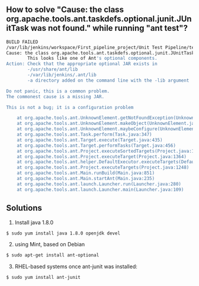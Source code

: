 ## How to solve "Cause: the class org.apache.tools.ant.taskdefs.optional.junit.JUnitTask was not found." while running "ant test"?
```sh
BUILD FAILED
/var/lib/jenkins/workspace/First_pipeline_project/Unit Test Pipeline/test.xml:31: Problem: failed to create task or type junit
Cause: the class org.apache.tools.ant.taskdefs.optional.junit.JUnitTask was not found.
        This looks like one of Ant's optional components.
Action: Check that the appropriate optional JAR exists in
        -/usr/share/ant/lib
        -/var/lib/jenkins/.ant/lib
        -a directory added on the command line with the -lib argument

Do not panic, this is a common problem.
The commonest cause is a missing JAR.

This is not a bug; it is a configuration problem

	at org.apache.tools.ant.UnknownElement.getNotFoundException(UnknownElement.java:499)
	at org.apache.tools.ant.UnknownElement.makeObject(UnknownElement.java:431)
	at org.apache.tools.ant.UnknownElement.maybeConfigure(UnknownElement.java:163)
	at org.apache.tools.ant.Task.perform(Task.java:347)
	at org.apache.tools.ant.Target.execute(Target.java:435)
	at org.apache.tools.ant.Target.performTasks(Target.java:456)
	at org.apache.tools.ant.Project.executeSortedTargets(Project.java:1393)
	at org.apache.tools.ant.Project.executeTarget(Project.java:1364)
	at org.apache.tools.ant.helper.DefaultExecutor.executeTargets(DefaultExecutor.java:41)
	at org.apache.tools.ant.Project.executeTargets(Project.java:1248)
	at org.apache.tools.ant.Main.runBuild(Main.java:851)
	at org.apache.tools.ant.Main.startAnt(Main.java:235)
	at org.apache.tools.ant.launch.Launcher.run(Launcher.java:280)
	at org.apache.tools.ant.launch.Launcher.main(Launcher.java:109)
  ```
  
 ## Solutions 
 1. Install java 1.8.0
 ```sh 
 $ sudo yum install java 1.8.0 openjdk devel
 ```
 2. using Mint, based on Debian
 ```sh
 $ sudo apt-get install ant-optional
 ```
 3. RHEL-based systems once ant-junit was installed:
  ```sh
  $ sudo yum install ant-junit
  ```
